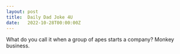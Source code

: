 ```yaml
---
layout: post
title:  Daily Dad Joke 4U
date:   2022-10-28T00:00:00Z
---
```

What do you call it when a group of apes starts a company? Monkey business.
